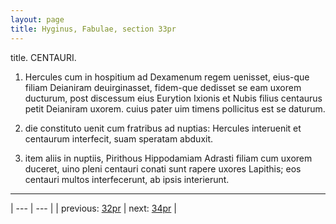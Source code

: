 ```yaml
---
layout: page
title: Hyginus, Fabulae, section 33pr
---
```


title. CENTAURI.



1. Hercules cum in hospitium ad Dexamenum regem uenisset, eius-que filiam Deianiram deuirginasset, fidem-que dedisset se eam uxorem ducturum, post discessum eius Eurytion Ixionis et Nubis filius centaurus petit Deianiram uxorem. cuius pater uim timens pollicitus est se daturum.



2. die constituto uenit cum fratribus ad nuptias: Hercules interuenit et centaurum interfecit, suam speratam abduxit.



3. item aliis in nuptiis, Pirithous Hippodamiam Adrasti filiam cum uxorem duceret, uino pleni centauri conati sunt rapere uxores Lapithis; eos centauri multos interfecerunt, ab ipsis interierunt.



---

| --- | --- |
| previous: [32pr](../32pr/) | next: [34pr](../34pr/) |